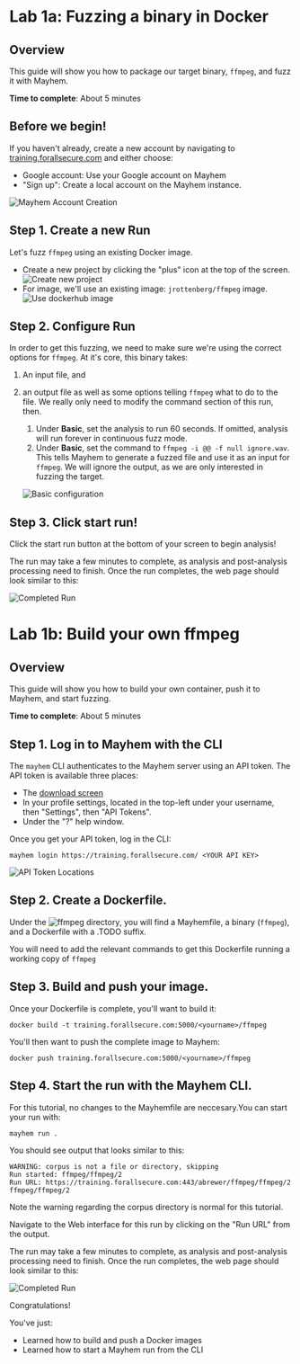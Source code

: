 # Lab 1a: Fuzzing a binary in Docker

## Overview

This guide will show you how to package our target binary, `ffmpeg`, and fuzz it with Mayhem.

**Time to complete**: About 5 minutes

## Before we begin!

If you haven't already, create a new account by navigating to
[training.forallsecure.com](https://training.forallsecure.com) and either choose:
   * Google account: Use your Google account on Mayhem
   * "Sign up": Create a local account on the Mayhem instance.

![Mayhem Account Creation](assets/images/account-creation.png)

## Step 1. Create a new Run

Let's fuzz `ffmpeg` using an existing Docker image.

   * Create a new project by clicking the "plus" icon at the top of the screen.
![Create new project](assets/images/create-new-project.png)
   * For image, we'll use an existing image: `jrottenberg/ffmpeg`
   image.
![Use dockerhub image](assets/images/project-from-dockerhub.png)

## Step 2. Configure Run

In order to get this fuzzing, we need to make sure we're using the correct options for `ffmpeg`.
At it's core, this binary takes:
1. An input file, and
2. an output file
as well as some options telling `ffmpeg` what to do to the file. We really only need to modify the command
section of this run, then.

   1. Under **Basic**, set the analysis to run 60 seconds. If omitted, analysis will run
      forever in continuous fuzz mode.
   2. Under **Basic**, set the command to `ffmpeg -i @@ -f null ignore.wav`. This tells Mayhem
      to generate a fuzzed file and use it as an input for `ffmpeg`. We will ignore the output,
      as we are only interested in fuzzing the target.

   ![Basic configuration](assets/images/basic-configuration-options.png)




## Step 3. Click start run!

Click the start run button at the bottom of your screen to begin analysis!

The run may take a few minutes to complete, as analysis and post-analysis
processing need to finish. Once the run completes, the web page should look
similar to this:

![Completed Run](assets/images/completed-run.png)


# Lab 1b: Build your own ffmpeg

## Overview

This guide will show you how to build your own container, push it to Mayhem, and start fuzzing.

**Time to complete**: About 5 minutes

## Step 1. Log in to Mayhem with the CLI

The `mayhem` CLI authenticates to the Mayhem server using an API token. The API
token  is available three places:

   * The [download screen](https://training.forallsecure.com/-/installation)
   * In your profile settings, located in the top-left under your username, then
     "Settings", then "API Tokens".
   * Under the "?" help window.

Once you get your API token, log in the CLI:

```
mayhem login https://training.forallsecure.com/ <YOUR API KEY>
```

![API Token Locations](assets/images/api-token-locations.png)

## Step 2. Create a Dockerfile.

Under the ![ffmpeg directory](ffmpeg), you will find a Mayhemfile,
a binary (`ffmpeg`), and a Dockerfile with a .TODO suffix.

You will need to add the relevant commands to get this Dockerfile running a working copy of `ffmpeg`

## Step 3. Build and push your image.

Once your Dockerfile is complete, you'll want to build it:

```
docker build -t training.forallsecure.com:5000/<yourname>/ffmpeg

```

You'll then want to push the complete image to Mayhem:

```
docker push training.forallsecure.com:5000/<yourname>/ffmpeg
```


## Step 4. Start the run with the Mayhem CLI.

For this tutorial, no changes to the Mayhemfile are neccesary.You can
start your run with:

```
mayhem run .
```

You should see output that looks similar to this:
```
WARNING: corpus is not a file or directory, skipping
Run started: ffmpeg/ffmpeg/2
Run URL: https://training.forallsecure.com:443/abrewer/ffmpeg/ffmpeg/2
ffmpeg/ffmpeg/2
```

Note the warning regarding the corpus directory is normal for this tutorial.

Navigate to the Web interface for this run by clicking on the "Run URL" from
the output.

The run may take a few minutes to complete, as analysis and
post-analysis processing need to finish. Once the run completes, the web page
should look similar to this:

![Completed Run](assets/images/completed-run.png)

Congratulations!

You've just:
  * Learned how to build and push a Docker images
  * Learned how to start a Mayhem run from the CLI

